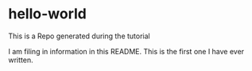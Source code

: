 # hello-world
This is a Repo generated during the tutorial

I am filing in information in this README. This is the first one I have ever written. 
